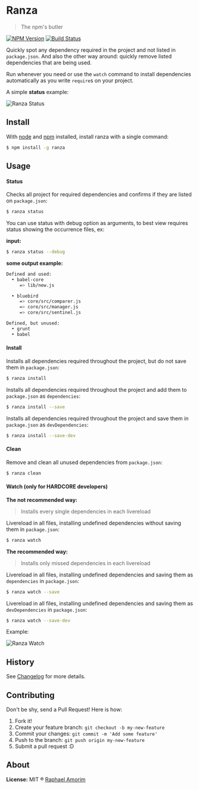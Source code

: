 # Ranza

> The npm's butler

[![NPM Version](https://img.shields.io/npm/v/express.svg?style=flat)](https://www.npmjs.org/package/ranza)
[![Build Status](https://travis-ci.org/raphamorim/ranza.svg)](https://travis-ci.org/raphamorim/ranza)

Quickly spot any dependency required in the project and not listed in `package.json`. And also the other way around: quickly remove listed dependencies that are being used.

Run whenever you need or use the `watch` command to install dependencies automatically as you write `require`s on your project.

A simple **status** example:

![Ranza Status](docs/images/status.gif)

## Install

With [node](http://nodejs.org/) and [npm](https://www.npmjs.org/) installed, install ranza with a single command:

```sh
$ npm install -g ranza
```

## Usage

#### Status

Checks all project for required dependencies and confirms if they are listed on `package.json`:

```sh
$ ranza status
```

You can use status with debug option as arguments, to best view requires status showing the occurrence files, ex:

**input:**

```sh
$ ranza status --debug
```

**some output example:**

```sh
Defined and used:
  • babel-core
     => lib/new.js

  • bluebird
     => core/src/comparer.js
     => core/src/manager.js
     => core/src/sentinel.js

Defined, but unused:
  • grunt
  • babel
```

#### Install

Installs all dependencies required throughout the project, but do not save them in `package.json`:

```sh
$ ranza install
```

Installs all dependencies required throughout the project and add them to `package.json` as `dependencies`:

```sh
$ ranza install --save
```

Installs all dependencies required throughout the project and save them in `package.json` as `devDependencies`:

```sh
$ ranza install --save-dev
```

#### Clean

Remove and clean all unused dependencies from `package.json`:

```sh
$ ranza clean
```

#### Watch (only for HARDCORE developers)

**The not recommended way:**

> Installs every single dependencies in each livereload

Livereload in all files, installing undefined dependencies without saving them in `package.json`:

```sh
$ ranza watch
```

**The recommended way:**

> Installs only missed dependencies in each livereload

Livereload in all files, installing undefined dependencies and saving them as `dependencies` in `package.json`:

```sh
$ ranza watch --save
```

Livereload in all files, installing undefined dependencies and saving them as `devDependencies` in `package.json`:

```sh
$ ranza watch --save-dev
```

Example:

![Ranza Watch](docs/images/watch.gif)

## History

See [Changelog](docs/changelog.md) for more details.

## Contributing

Don't be shy, send a Pull Request! Here is how:

1. Fork it!
2. Create your feature branch: `git checkout -b my-new-feature`
3. Commit your changes: `git commit -m 'Add some feature'`
4. Push to the branch: `git push origin my-new-feature`
5. Submit a pull request :D

## About

**License:** MIT ® [Raphael Amorim](https://github.com/raphamorim)
